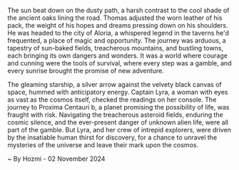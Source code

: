 
The sun beat down on the dusty path, a harsh contrast to the cool shade of the ancient oaks lining the road. Thomas adjusted the worn leather of his pack, the weight of his hopes and dreams pressing down on his shoulders. He was headed to the city of Aloria, a whispered legend in the taverns he'd frequented, a place of magic and opportunity. The journey was arduous, a tapestry of sun-baked fields, treacherous mountains, and bustling towns, each bringing its own dangers and wonders. It was a world where courage and cunning were the tools of survival, where every step was a gamble, and every sunrise brought the promise of new adventure. 

The gleaming starship, a silver arrow against the velvety black canvas of space, hummed with anticipatory energy. Captain Lyra, a woman with eyes as vast as the cosmos itself, checked the readings on her console.  The journey to Proxima Centauri b, a planet promising the possibility of life, was fraught with risk. Navigating the treacherous asteroid fields, enduring the cosmic silence, and the ever-present danger of unknown alien life, were all part of the gamble. But Lyra, and her crew of intrepid explorers, were driven by the insatiable human thirst for discovery, for a chance to unravel the mysteries of the universe and leave their mark upon the cosmos. 

~ By Hozmi - 02 November 2024
